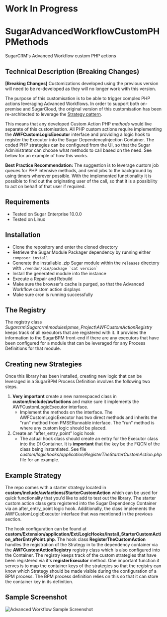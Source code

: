 # Work In Progress

# SugarAdvancedWorkflowCustomPHPMethods
SugarCRM's Advanced Workflow custom PHP actions

## Technical Description (Breaking Changes)
**[Breaking Changes]** Customizations developed using the previous version will need to be re-developed as they will no longer work with this version. 

The purpose of this customisation is to be able to trigger complex PHP actions leveraging Advanced Workflows.
In order to support both on-premise and SugarCloud, the original version of this customisation has
been re-architected to leverage the [Strategy pattern](https://refactoring.guru/design-patterns/strategy/php/example).

This means that any developed Custom Action PHP *methods* would live separate of this customisation. All PHP custom
actions require implementing the **AWFCustomLogicExecutor** interface and providing a logic hook to register the Executor 
into the Sugar DependencyInjection Container. The coded PHP strategies can be configured from the UI, so that the 
Sugar Administrator can choose what methods to call based on the need. See below for an example of how this works.

**Best Practice Recommendation:**
The suggestion is to leverage custom job queues for PHP intensive methods, and send jobs to the background by using timers wherever possible.
With the implemented functionality it is possible to find out the originating user of the call, so that it is a possibility to act on behalf of that user if required.

## Requirements
* Tested on Sugar Enterprise 10.0.0
* Tested on Linux

## Installation
* Clone the repository and enter the cloned directory
* Retrieve the Sugar Module Packager dependency by running either `composer install`
* Generate the installable .zip Sugar module within the `releases` directory with ``./vendor/bin/package `cat version` ``
* Install the generated module into the instance
* Execute a Repair and Rebuild
* Make sure the browser's cache is purged, so that the Advanced Workflow custom action displays
* Make sure cron is running successfully

## The Registry
The registry class *Sugarcrm\Sugarcrm\modules\pmse_Project\AWFCustomActionRegistry*
keeps track of all executors that are registered with it. It 
provides the information to the SugarBPM front-end if there are any executors that
have been configured for a module that can be leveraged for any Process Definitions for that module.
 
## Creating new Strategies
Once this library has been installed, creating new logic that can be leveraged in a SugarBPM Process Definition involves the following two steps.

1. **Very important** create a new namespaced class in **custom/include/awfactions** and
make sure it implements the AWFCustomLogicExecutor interface.
    - Implement the methods on the interface. The AWFCustomLogicExecutor has two
direct methods and inherits the "run" method from PMSERunnable interface. The 
"run" method is where any custom logic should be placed.
2. Create an "after_entry_point" logic hook
    - The actual hook class should create an entry for the Executor class into
the DI Container. It is **important** that the key be the FQCN of the class being
instantiated. See file *custom/logichooks/application/RegisterTheStarterCustomAction.php* 
file for an example.

## Example Strategy
The repo comes with a starter strategy located in **custom/include/awfactions/StarterCustomAction** which
can be used for quick functionality that you'd like to add to test out the library. The starter custom action
class gets registered into the Sugar Dependency Container via an after_entry_point logic hook. Additionally, the class
implements the AWFCustomLogicExecutor interface that was mentioned in the previous section. 

The hook configuration
can be found at **custom/Extension/application/Ext/LogicHooks/install_StarterCustomAction_afterEntryPoint.php**.
The hook class **RegisterTheCustomAction** handles the registration of the Strategy in to the dependency container
via the **AWFCustomActionRegistry** registry class which is also configured into the Container. The registry keeps
track of the custom strategies that have been registered via it's **registerExecutor** method. One important function
it serves is to map the container keys of the strategies so that the registry can know which Strategy should be made
visible during the configuration of a BPM process. The BPM process definition relies on this so that it can store the
container key in its definition.

## Sample Screenshot
![Advanced Workflow Sample Screenshot](https://raw.githubusercontent.com/esimonetti/SugarAdvancedWorkflowCustomPHPMethods/master/screenshot.png)
